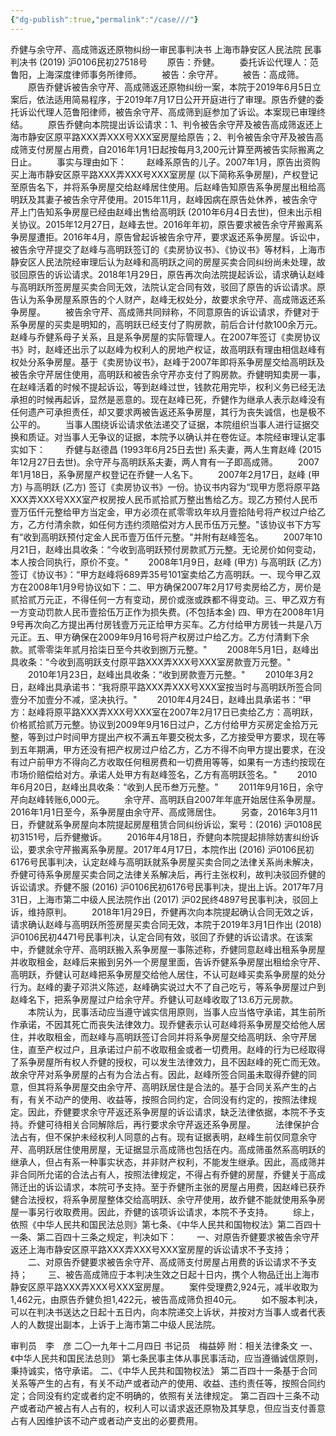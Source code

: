 ```yaml
---
{"dg-publish":true,"permalink":"/case///"}
---
```




乔健与余守芹、高成筛返还原物纠纷一审民事判决书
上海市静安区人民法院
民事判决书
     (2019) 沪0106民初27518号
　　原告：乔健。
　　委托诉讼代理人：范鲁阳，上海深度律师事务所律师。
　　被告：余守芹。
　　被告：高成筛。
　　原告乔健诉被告余守芹、高成筛返还原物纠纷一案，本院于2019年6月5日立案后，依法适用简易程序，于2019年7月17日公开开庭进行了审理。原告乔健的委托诉讼代理人范鲁阳律师，被告余守芹、高成筛到庭参加了诉讼。本案现已审理终结。
　　原告乔健向本院提出诉讼请求：1、判令被告余守芹及被告高成筛返还上海市静安区原平路XXX弄XXX号XXX室房屋给原告；2、判令被告余守芹及被告高成筛支付房屋占用费，自2016年1月1日起按每月3,200元计算至两被告实际搬离之日止。
　　事实与理由如下：
　　赵峰系原告的儿子。2007年1月，原告出资购买上海市静安区原平路XXX弄XXX号XXX室房屋 (以下简称系争房屋)，产权登记至原告名下，并将系争房屋交给赵峰居住使用。后赵峰告知原告系争房屋出租给高明跃及其妻子被告余守芹使用。2015年11月，赵峰因病在原告处休养，被告余守芹上门告知系争房屋已经由赵峰出售给高明跃 (2010年6月4日去世)，但未出示相关协议。2015年12月27日，赵峰去世。2016年年初，原告要求被告余守芹搬离系争房屋遭拒。2016年4月，原告曾起诉被告余守芹，要求返还系争房屋。诉讼中，被告余守芹提交了赵峰与高明跃签订的《卖房协议书》、《协议书》等材料，上海市静安区人民法院经审理后认为赵峰和高明跃之间的房屋买卖合同纠纷尚未处理，故驳回原告的诉讼请求。2018年1月29日，原告再次向法院提起诉讼，请求确认赵峰与高明跃所签房屋买卖合同无效，法院认定合同有效，驳回了原告的诉讼请求。原告认为系争房屋系原告的个人财产，赵峰无权处分，故要求余守芹、高成筛返还系争房屋。
　　被告余守芹、高成筛共同辩称，不同意原告的诉讼请求，乔健对于系争房屋的买卖是明知的，高明跃已经支付了购房款，前后合计付款100余万元。赵峰与乔健系母子关系，且是系争房屋的实际管理人。在2007年签订《卖房协议书》时，赵峰还出示了以赵峰为权利人的房地产权证，故高明跃有理由相信赵峰有权处分系争房屋。基于《卖房协议书》，赵峰于2007年即将系争房屋交给高明跃及被告余守芹居住使用，高明跃和被告余守芹亦支付了购房款。乔健明知卖房一事，在赵峰活着的时候不提起诉讼，等到赵峰过世，钱款花用完毕，权利义务已经无法承担的时候再起诉，显然是恶意的。现在赵峰已死，乔健作为继承人表示赵峰没有任何遗产可承担责任，却又要求两被告返还系争房屋，其行为丧失诚信，也是极不公平的。
　　当事人围绕诉讼请求依法递交了证据，本院组织当事人进行证据交换和质证。对当事人无争议的证据，本院予以确认并在卷佐证。本院经审理认定事实如下：
　　乔健与赵德昌 (1993年6月25日去世) 系夫妻，两人生育赵峰 (2015年12月27日去世)。余守芹与高明跃系夫妻，两人育有一子即高成筛。
　　2007年1月18日，系争房屋产权登记在乔健一人名下。
　　2007年2月17日，赵峰 (甲方) 与高明跃 (乙方) 签订《卖房协议书》一份。协议书内容为“现甲方愿将原平路XXX弄XXX号XXX室产权房按人民币贰拾贰万整出售给乙方。现乙方预付人民币壹万伍仟元整给甲方当定金，甲方必须在贰零零玖年玖月壹拾陆号将产权过户给乙方，乙方付清余款，如任何方违约须赔偿对方人民币伍万元整。"该协议书下方写有“收到高明跃预付定金人民币壹万伍仟元整。"并附有赵峰签名。
　　2007年10月21日，赵峰出具收条：“今收到高明跃预付房款贰万元整。无论房价如何变动，本人按合同执行，原价不变。"
　　2008年1月9日，赵峰 (甲方) 与高明跃 (乙方) 签订《协议书》：“甲方赵峰将689弄35号101室卖给乙方高明跃。一、现今甲乙双方在2008年1月9号协议如下：二、甲方确保2007年2月17号卖房给乙方，房价是贰拾贰万元正，不得任何一方有变动，房价或涨或跌都不得变动。三、甲乙双方有一方变动罚款人民币壹拾伍万正作为损失费。(不包括本金) 四、甲方在2008年1月9号再次向乙方提出再付房钱壹万元正给甲方买车。乙方付给甲方房钱一共是八万元正。五、甲方确保在2009年9月16号将产权房过户给乙方。乙方付清剩下余款。贰零零柒年贰月拾柒日至今共收到捌万元整。"
　　2008年5月1日，赵峰出具收条：“今收到高明跃支付原平路XXX弄XXX号XXX室房款壹万元整。"
　　2010年1月23日，赵峰出具收条：“收到房款壹万元整。"
　　2010年3月2日，赵峰出具承诺书：“我将原平路XXX弄XXX号XXX室按当时与高明跃所签合同壹分不加壹分不减，坚决执行。"
　　2010年4月24日，赵峰出具承诺书：“甲方：赵峰将原平路XXX弄XXX号XXX室在2007年2月17日已卖给乙方：高明跃，价格贰拾贰万元整。协议到2009年9月16日过户，乙方付给甲方买房定金拾万元整，等到过户时间甲方提出产权不满五年要交税太多，乙方接受甲方要求，现在等到五年期满，甲方还没有把产权房过户给乙方，乙方不得不向甲方提出要求，在没有过户前甲方不得向乙方收取任何租房费和一切费用等等，如果有一方违约按现在市场价赔偿给对方。承诺人处甲方有赵峰签名，乙方有高明跃签名。"
　　2010年6月20日，赵峰出具收条：“收到人民币叁万元整。"
　　2011年9月16日，余守芹向赵峰转账6,000元。
　　余守芹、高明跃自2007年年底开始居住系争房屋。2016年1月1日至今，系争房屋由余守芹、高成筛居住。
　　另查，2016年3月11日，乔健就系争房屋向本院提起房屋租赁合同纠纷诉讼，案号：(2016) 沪0108民初3151号，后乔健撤诉。
　　2016年4月18日，乔健向本院提起排除妨害纠纷诉讼，要求余守芹搬离系争房屋。2017年4月17日，本院作出 (2016) 沪0106民初6176号民事判决，认定赵峰与高明跃就系争房屋买卖合同之法律关系尚未解决，乔健可待系争房屋买卖合同之法律关系解决后，再行主张权利，故判决驳回乔健的诉讼请求。乔健不服 (2016) 沪0106民初6176号民事判决，提出上诉。2017年7月31日，上海市第二中级人民法院作出 (2017) 沪02民终4897号民事判决，驳回上诉，维持原判。
　　2018年1月29日，乔健再次向本院提起确认合同无效之诉，请求确认赵峰与高明跃所签房屋买卖合同无效，本院于2019年3月1日作出 (2018) 沪0106民初4471号民事判决，认定合同有效，驳回了乔健的诉讼请求。在该案中，乔健就余守芹、高明跃搬入系争房屋一事陈述称，乔健同意赵峰出租系争房屋并收取租金，赵峰后来搬到另外一个房屋里面，告诉乔健系争房屋出租给余守芹、高明跃，乔健认可赵峰把系争房屋交给他人居住，不认可赵峰买卖系争房屋的处分行为。赵峰的妻子邓洪义陈述，赵峰确实说过大不了自己吃亏，等系争房屋过户到赵峰名下，把系争房屋过户给余守芹。乔健认可赵峰收取了13.6万元房款。
　　本院认为，民事活动应当遵守诚实信用原则，当事人应当恪守承诺，其生前所作承诺，不因其死亡而丧失法律效力。现乔健表示认可赵峰将系争房屋交给他人居住，并收取租金，而赵峰与高明跃签订合同并将系争房屋交给高明跃、余守芹居住，直至产权过户，且承诺过户前不收取租金或者一切费用。赵峰的行为已经取得了系争房屋所有权人乔健的授权，可以发生法律效力，且不因赵峰的死亡而无效。故余守芹对系争房屋的占有为合法占有。因此，赵峰所签合同虽未取得乔健的同意，但其将系争房屋交由余守芹、高明跃居住是合法的。基于合同关系产生的占有，有关不动产的使用、收益等，按照合同约定，合同没有约定的，按照法律规定。因此，乔健要求余守芹返还系争房屋的诉讼请求，缺乏法律依据，本院不予支持。乔健可待相关合同解除后，再行要求余守芹返还系争房屋。
　　法律保护合法占有，但不保护未经权利人同意的占有。现有证据表明，赵峰生前仅同意余守芹、高明跃居住使用房屋，无证据显示高成筛也包括在内。高成筛虽然系高明跃的继承人，但占有系一种事实状态，并非财产权利，不能发生继承。因此，高成筛并非合同所允诺的合法占有人，按照法律规定，不得占有乔健的房屋，乔健关于高成筛迁出的诉讼请求，本院可予支持。至于乔健所主张的房屋占用费，因赵峰已获乔健合法授权，将系争房屋整体交给高明跃、余守芹使用，故乔健不能就使用系争房屋一事另行收取费用。因此，乔健的该项诉讼请求，本院不予支持。
　　综上，依照《中华人民共和国民法总则》第七条、《中华人民共和国物权法》第二百四十一条、第二百四十三条之规定，判决如下：
　　一、对原告乔健要求被告余守芹返还上海市静安区原平路XXX弄XXX号XXX室房屋的诉讼请求不予支持；
　　二、对原告乔健要求被告余守芹、高成筛支付房屋占用费的诉讼请求不予支持；
　　三、被告高成筛应于本判决生效之日起十日内，携个人物品迁出上海市静安区原平路XXX弄XXX号XXX室房屋。
　　案件受理费2,924元，减半收取为1,462元，由原告乔健负担1,422元，被告高成筛负担40元。
　　如不服本判决，可以在判决书送达之日起十五日内，向本院递交上诉状，并按对方当事人或者代表人的人数提出副本，上诉于上海市第二中级人民法院。
     
审判员　李　彦
二〇一九年十二月四日
书记员　梅益婷
附：相关法律条文
一、《中华人民共和国民法总则》
第七条民事主体从事民事活动，应当遵循诚信原则，秉持诚实，恪守承诺。
二、《中华人民共和国物权法》
第二百四十一条基于合同关系等产生的占有，有关不动产或者动产的使用、收益、违约责任等，按照合同约定；合同没有约定或者约定不明确的，依照有关法律规定。
第二百四十三条不动产或者动产被占有人占有的，权利人可以请求返还原物及其孳息，但应当支付善意占有人因维护该不动产或者动产支出的必要费用。